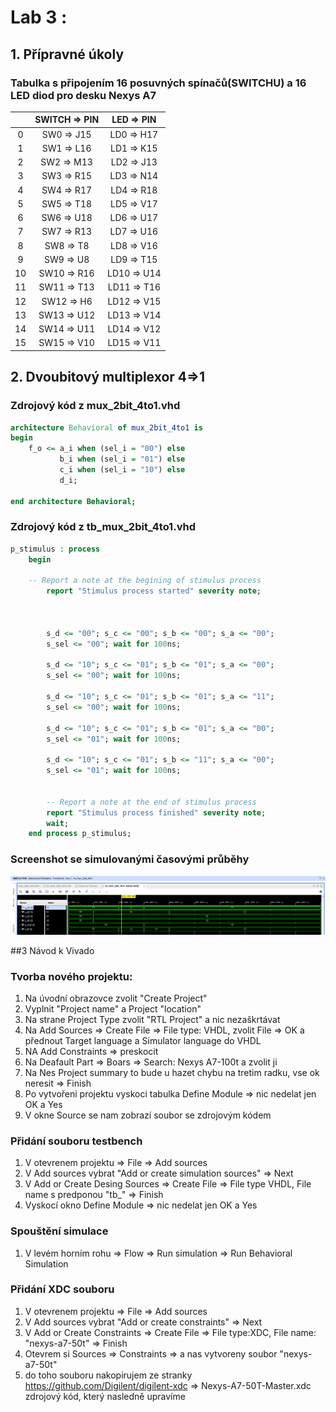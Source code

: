 # Lab 3 :

## 1. Přípravné úkoly

### Tabulka s připojením 16 posuvných spínačů(SWITCHU) a 16 LED diod pro desku Nexys A7 

| | **SWITCH => PIN** | **LED => PIN** |
| :-: | :-: | :-: |
| 0 | SW0 => J15 | LD0 => H17 |
| 1 | SW1 => L16 | LD1 => K15 |
| 2 | SW2 => M13 | LD2 => J13 |
| 3 | SW3 => R15 | LD3 => N14 |
| 4 | SW4 => R17 | LD4 => R18 |
| 5 | SW5 => T18 | LD5 => V17 |
| 6 | SW6 => U18 | LD6 => U17 |
| 7 | SW7 => R13 | LD7 => U16 |
| 8 | SW8 => T8 | LD8 => V16 |
| 9 | SW9 => U8 | LD9 => T15 |
| 10 | SW10 => R16 | LD10 =>  U14 |
| 11 | SW11 => T13 | LD11 => T16 |
| 12 | SW12 => H6 | LD12 => V15 |
| 13 | SW13 => U12 | LD13 => V14 |
| 14 | SW14 => U11 | LD14 => V12 | 
| 15 | SW15 => V10 | LD15 => V11 |

## 2. Dvoubitový multiplexor 4=>1

### Zdrojový kód z mux_2bit_4to1.vhd

```vhdl
architecture Behavioral of mux_2bit_4to1 is
begin
    f_o <= a_i when (sel_i = "00") else
           b_i when (sel_i = "01") else
           c_i when (sel_i = "10") else
           d_i;
    
end architecture Behavioral;
```

### Zdrojový kód z tb_mux_2bit_4to1.vhd

```vhdl
p_stimulus : process
    begin
    
    -- Report a note at the begining of stimulus process
        report "Stimulus process started" severity note;


        
        s_d <= "00"; s_c <= "00"; s_b <= "00"; s_a <= "00";
        s_sel <= "00"; wait for 100ns;
        
        s_d <= "10"; s_c <= "01"; s_b <= "01"; s_a <= "00";
        s_sel <= "00"; wait for 100ns;
        
        s_d <= "10"; s_c <= "01"; s_b <= "01"; s_a <= "11";
        s_sel <= "00"; wait for 100ns;
        
        s_d <= "10"; s_c <= "01"; s_b <= "01"; s_a <= "00";
        s_sel <= "01"; wait for 100ns;
        
        s_d <= "10"; s_c <= "01"; s_b <= "11"; s_a <= "00";
        s_sel <= "01"; wait for 100ns;
        

        -- Report a note at the end of stimulus process
        report "Stimulus process finished" severity note;
        wait;
    end process p_stimulus;    
```

### Screenshot se simulovanými časovými průběhy
![grafy](https://github.com/xtomes07/Digital_elektronics_1/blob/main/Labs/03-vivado/Obrazky/prubehy.PNG)

##3 Návod k Vivado

### Tvorba nového projektu:
1. Na úvodní obrazovce zvolit "Create Project"
2. Vyplnit "Project name" a Project "location" 
3. Na strane Project Type zvolit "RTL Project" a nic nezaškrtávat
4. Na Add Sources => Create File => File type: VHDL, zvolit File => OK a přednout Target language a Simulator language do VHDL
5. NA Add Constraints => preskocit
6. Na Deafault Part => Boars => Search: Nexys A7-100t a zvolit ji
7. Na Nes Project summary to bude u hazet chybu na tretim radku, vse ok neresit => Finish
8. Po vytvořeni projektu vyskoci tabulka Define Module => nic nedelat jen OK a Yes
9. V okne Source se nam zobrazí soubor se zdrojovým kódem

### Přidání souboru testbench
1. V otevrenem projektu => File => Add sources
2. V Add sources vybrat "Add or create simulation sources" => Next
3. V Add or Create Desing Sources => Create File => File type VHDL, File name s predponou "tb_" => Finish
4. Vyskocí okno Define Module => nic nedelat jen OK a Yes

### Spouštění simulace
1. V levém horním rohu => Flow => Run simulation => Run Behavioral Simulation

### Přidání XDC souboru
1. V otevrenem projektu => File => Add sources
2. V Add sources vybrat "Add or create constraints" => Next
3. V Add or Create Constraints => Create File => File type:XDC, File name: "nexys-a7-50t" => Finish
4. Otevrem si  Sources => Constraints => a nas vytvoreny soubor "nexys-a7-50t"
5. do toho souboru nakopirujem ze stranky https://github.com/Digilent/digilent-xdc => Nexys-A7-50T-Master.xdc zdrojový kód, který nasledně upravíme